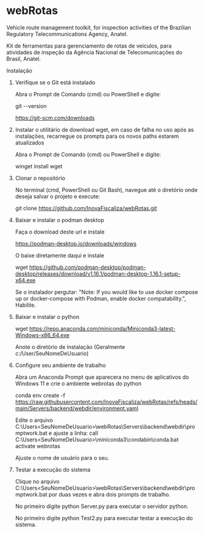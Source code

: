 # webRotas

Vehicle route management toolkit, for inspection activities of the Brazilian Regulatory Telecommunications Agency, Anatel.

Kit de ferramentas para gerenciamento de rotas de veículos, para atividades de inspeção da Agência Nacional de Telecomunicações do Brasil, Anatel.


Instalação

1. Verifique se o Git está instalado

    Abra o Prompt de Comando (cmd) ou PowerShell e digite:

    git --version

    https://git-scm.com/downloads

2. Instalar o utilitário de download wget, em caso de falha no uso após as instalações, recarregue os prompts para os novos paths estarem atualizados

    Abra o Prompt de Comando (cmd) ou PowerShell e digite: 

    winget install wget

3. Clonar o repositório

    No terminal (cmd, PowerShell ou Git Bash), navegue até o diretório onde deseja salvar o projeto e execute:

    git clone https://github.com/InovaFiscaliza/webRotas.git

4. Baixar e instalar o podman desktop

    Faça o download deste url e instale

    https://podman-desktop.io/downloads/windows

    O baixe diretamente daqui e instale

    wget https://github.com/podman-desktop/podman-desktop/releases/download/v1.16.1/podman-desktop-1.16.1-setup-x64.exe

    Se o instalador pergutar: "Note: If you would like to use docker compose up or docker-compose with Podman, enable docker compatability.", Habilite.

5. Baixar e instalar o python

    wget https://repo.anaconda.com/miniconda/Miniconda3-latest-Windows-x86_64.exe

    Anote o diretório de instalação (Geralmente c:/User/SeuNomeDeUsuario)



6. Configure seu ambiente de trabalho

    Abra um Anaconda Prompt que aparecera no menu de aplicativos do Windows 11 e crie o ambiente webrotas do python 

    conda env create -f https://raw.githubusercontent.com/InovaFiscaliza/webRotas/refs/heads/main/Servers/backend/webdir/environment.yaml

    Edite o arquivo C:\Users\<SeuNomeDeUsuario>\webRotas\Servers\backend\webdir\promptwork.bat e ajuste a linha:
        call C:\Users\<SeuNomeDeUsuario>\miniconda3\condabin\conda.bat activate webrotas

    Ajuste o nome de usuário para o seu.

7. Testar a execução do sistema

    Clique no arquivo C:\Users\<SeuNomeDeUsuario>\webRotas\Servers\backend\webdir\promptwork.bat por duas vezes e abra dois prompts de trabalho. 

    No primeiro digite python Server.py para executar o servidor python.

    No primeiro digite python Test2.py para executar testar a execução do sistema.





    






